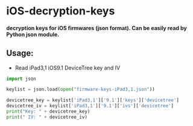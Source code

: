 # iOS-decryption-keys

#### decryption keys for iOS firmwares (json format). Can be easily read by Python json module.

## Usage:
+ Read iPad3,1 iOS9.1 DeviceTree key and IV <br />
``` Python
import json

keylist = json.load(open("firmware-keys-iPad3,1.json"))

devicetree_key = keylist['iPad3,1']['9.1']['keys']['devicetree']
devicetree_iv = keylist['iPad3,1']['9.1']['ivs']['devicetree']
print("Key: " + devicetree_key)
print(" IV: " + devicetree_iv)
```